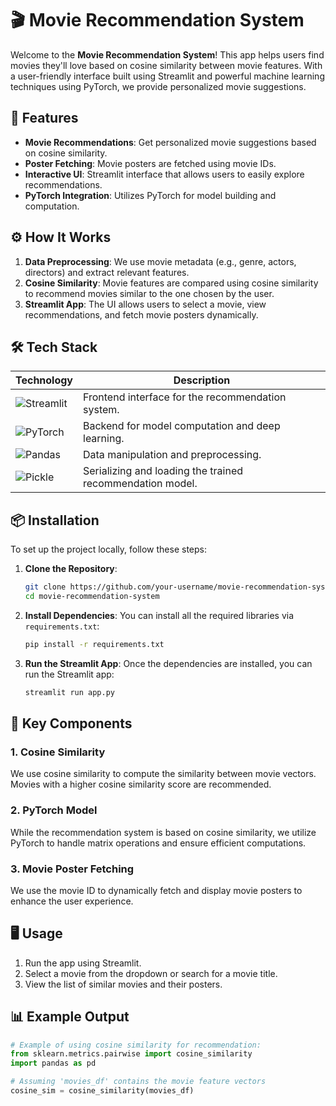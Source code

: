 # 🎬 Movie Recommendation System

Welcome to the **Movie Recommendation System**! This app helps users find movies they'll love based on cosine similarity between movie features. With a user-friendly interface built using Streamlit and powerful machine learning techniques using PyTorch, we provide personalized movie suggestions.

## 🚀 Features
- **Movie Recommendations**: Get personalized movie suggestions based on cosine similarity.
- **Poster Fetching**: Movie posters are fetched using movie IDs.
- **Interactive UI**: Streamlit interface that allows users to easily explore recommendations.
- **PyTorch Integration**: Utilizes PyTorch for model building and computation.

## ⚙️ How It Works
1. **Data Preprocessing**: We use movie metadata (e.g., genre, actors, directors) and extract relevant features.
2. **Cosine Similarity**: Movie features are compared using cosine similarity to recommend movies similar to the one chosen by the user.
3. **Streamlit App**: The UI allows users to select a movie, view recommendations, and fetch movie posters dynamically.

## 🛠️ Tech Stack

| Technology | Description |
|------------|-------------|
| ![Streamlit](https://img.shields.io/badge/Streamlit-black?style=for-the-badge&logo=streamlit) | Frontend interface for the recommendation system. |
| ![PyTorch](https://img.shields.io/badge/PyTorch-red?style=for-the-badge&logo=pytorch) | Backend for model computation and deep learning. |
| ![Pandas](https://img.shields.io/badge/Pandas-blue?style=for-the-badge&logo=pandas) | Data manipulation and preprocessing. |
| ![Pickle](https://img.shields.io/badge/Pickle-lightgreen?style=for-the-badge&logo=python) | Serializing and loading the trained recommendation model. |

## 📦 Installation

To set up the project locally, follow these steps:

1. **Clone the Repository**:
    ```bash
    git clone https://github.com/your-username/movie-recommendation-system.git
    cd movie-recommendation-system
    ```

2. **Install Dependencies**:
    You can install all the required libraries via `requirements.txt`:
    ```bash
    pip install -r requirements.txt
    ```

3. **Run the Streamlit App**:
    Once the dependencies are installed, you can run the Streamlit app:
    ```bash
    streamlit run app.py
    ```

## 🎯 Key Components

### 1. Cosine Similarity
We use cosine similarity to compute the similarity between movie vectors. Movies with a higher cosine similarity score are recommended.

### 2. PyTorch Model
While the recommendation system is based on cosine similarity, we utilize PyTorch to handle matrix operations and ensure efficient computations.

### 3. Movie Poster Fetching
We use the movie ID to dynamically fetch and display movie posters to enhance the user experience.

## 🖥️ Usage

1. Run the app using Streamlit.
2. Select a movie from the dropdown or search for a movie title.
3. View the list of similar movies and their posters.

## 📊 Example Output

```python
# Example of using cosine similarity for recommendation:
from sklearn.metrics.pairwise import cosine_similarity
import pandas as pd

# Assuming 'movies_df' contains the movie feature vectors
cosine_sim = cosine_similarity(movies_df)
